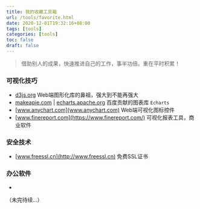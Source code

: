 ```yaml
---
title: 我的收藏工具箱
url: /tools/favorite.html
date: 2020-12-01T19:32:16+08:00
tags: [tools]
categories: [tools]
toc: false
draft: false
---
```


> 借助别人的成果，快速推进自己的工作，事半功倍。重在平时积累！

### 可视化技巧

- [d3js.org](www.d3js.org) Web端图形化库的鼻祖，强大到不能再强大
- [makeapie.com](www.makeapie.com) | [echarts.apache.org](https://echarts.apache.org) 百度贡献的图表库 `Echarts`
- [www.anychart.com](www.anychart.com) Web端可视化图标控件
- [www.finereport.com](https://www.finereport.com/) 可视化报表工具，商业软件


### 安全技术

- [www.freessl.cn](http://www.freessl.cn)  免费SSL证书



### 办公软件

- 

（未完待续...）